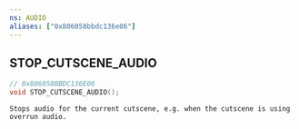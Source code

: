 ```yaml
---
ns: AUDIO
aliases: ["0x806058bbdc136e06"]
---
```

## STOP_CUTSCENE_AUDIO

```c
// 0x806058BBDC136E06
void STOP_CUTSCENE_AUDIO();
```

```
Stops audio for the current cutscene, e.g. when the cutscene is using overrun audio.
```
